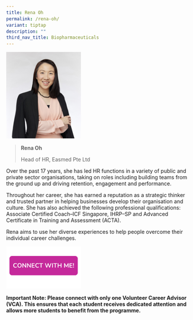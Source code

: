 ```yaml
---
title: Rena Oh
permalink: /rena-oh/
variant: tiptap
description: ""
third_nav_title: Biopharmaceuticals
---
```

<blockquote>
<p></p>
</blockquote>
<div class="isomer-image-wrapper">
<img style="width: 40%;" height="auto" width="100%" alt="" src="/images/Profile Photos/Rena_Oh_1_2.jpg">
</div>
<blockquote>
<p></p>
<p><strong>Rena Oh</strong>
</p>
<p>Head of HR, Easmed Pte Ltd</p>
</blockquote>
<p></p>
<p>Over the past 17 years, she has led HR functions in a variety of public
and private sector organisations, taking on roles including building teams
from the ground up and driving retention, engagement and performance.</p>
<p>Throughout her career, she has earned a reputation as a strategic thinker
and trusted partner in helping businesses develop their organisation and
culture. She has also achieved the following professional qualifications:
Associate Certified Coach–ICF Singapore, IHRP–SP and Advanced Certificate
in Training and Assessment (ACTA).</p>
<p>Rena aims to use her diverse experiences to help people overcome their
individual career challenges.</p>
<p></p>
<p></p>
<p></p><a class="isomer-image-wrapper" href="https://form.gov.sg/677f3aeb591c8c2780f0a744"><img style="width: 40%;" height="auto" width="100%" alt="" src="/images/Page Photos/CONNECT_WITH_ME.png"></a>
<p><strong>Important Note: Please connect with only one Volunteer Career Advisor (VCA). This ensures that each student receives dedicated attention and allows more students to benefit from the programme.</strong>
</p>